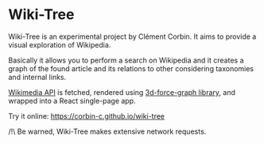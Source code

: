 # Wiki-Tree

Wiki-Tree is an experimental project by Clément Corbin.
It aims to provide a visual exploration of Wikipedia.

Basically it allows you to perform a search on Wikipedia and it creates a graph
of the found article and its relations to other considering taxonomies and
internal links.

[Wikimedia API](https://www.mediawiki.org/wiki/API:Main_page) is fetched,
rendered using [3d-force-graph library](https://github.com/vasturiano/3d-force-graph),
and wrapped into a React single-page app.

Try it online: <https://corbin-c.github.io/wiki-tree>

/!\ Be warned, Wiki-Tree makes extensive network requests.
